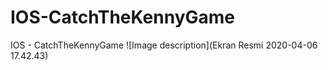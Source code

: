 # IOS-CatchTheKennyGame
IOS - CatchTheKennyGame
![Image description](Ekran Resmi 2020-04-06 17.42.43)
